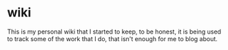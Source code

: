 # wiki

This is my personal wiki that I started to keep, to be honest, it is being used to track some of the work that  I do, that isn't enough for me to blog about.
